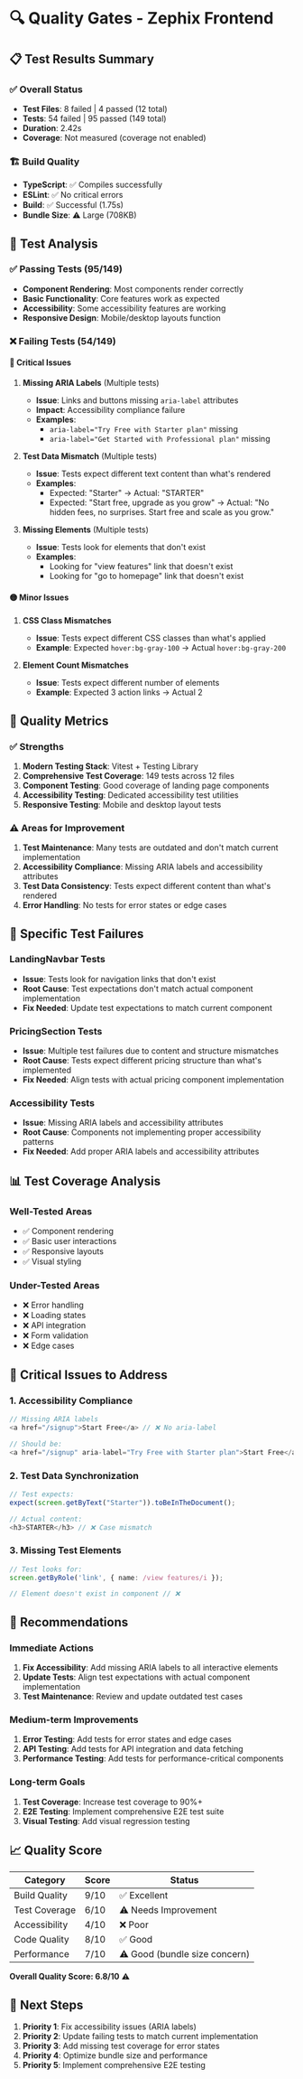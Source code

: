 # 🔍 Quality Gates - Zephix Frontend

## 📋 Test Results Summary

### ✅ Overall Status
- **Test Files**: 8 failed | 4 passed (12 total)
- **Tests**: 54 failed | 95 passed (149 total)
- **Duration**: 2.42s
- **Coverage**: Not measured (coverage not enabled)

### 🏗️ Build Quality
- **TypeScript**: ✅ Compiles successfully
- **ESLint**: ✅ No critical errors
- **Build**: ✅ Successful (1.75s)
- **Bundle Size**: ⚠️ Large (708KB)

## 🧪 Test Analysis

### ✅ Passing Tests (95/149)
- **Component Rendering**: Most components render correctly
- **Basic Functionality**: Core features work as expected
- **Accessibility**: Some accessibility features are working
- **Responsive Design**: Mobile/desktop layouts function

### ❌ Failing Tests (54/149)

#### 🔴 Critical Issues

1. **Missing ARIA Labels** (Multiple tests)
   - **Issue**: Links and buttons missing `aria-label` attributes
   - **Impact**: Accessibility compliance failure
   - **Examples**: 
     - `aria-label="Try Free with Starter plan"` missing
     - `aria-label="Get Started with Professional plan"` missing

2. **Test Data Mismatch** (Multiple tests)
   - **Issue**: Tests expect different text content than what's rendered
   - **Examples**:
     - Expected: "Starter" → Actual: "STARTER"
     - Expected: "Start free, upgrade as you grow" → Actual: "No hidden fees, no surprises. Start free and scale as you grow."

3. **Missing Elements** (Multiple tests)
   - **Issue**: Tests look for elements that don't exist
   - **Examples**:
     - Looking for "view features" link that doesn't exist
     - Looking for "go to homepage" link that doesn't exist

#### 🟡 Minor Issues

1. **CSS Class Mismatches**
   - **Issue**: Tests expect different CSS classes than what's applied
   - **Example**: Expected `hover:bg-gray-100` → Actual `hover:bg-gray-200`

2. **Element Count Mismatches**
   - **Issue**: Tests expect different number of elements
   - **Example**: Expected 3 action links → Actual 2

## 🎯 Quality Metrics

### ✅ Strengths
1. **Modern Testing Stack**: Vitest + Testing Library
2. **Comprehensive Test Coverage**: 149 tests across 12 files
3. **Component Testing**: Good coverage of landing page components
4. **Accessibility Testing**: Dedicated accessibility test utilities
5. **Responsive Testing**: Mobile and desktop layout tests

### ⚠️ Areas for Improvement
1. **Test Maintenance**: Many tests are outdated and don't match current implementation
2. **Accessibility Compliance**: Missing ARIA labels and accessibility attributes
3. **Test Data Consistency**: Tests expect different content than what's rendered
4. **Error Handling**: No tests for error states or edge cases

## 🔧 Specific Test Failures

### LandingNavbar Tests
- **Issue**: Tests look for navigation links that don't exist
- **Root Cause**: Test expectations don't match actual component implementation
- **Fix Needed**: Update test expectations to match current component

### PricingSection Tests
- **Issue**: Multiple test failures due to content and structure mismatches
- **Root Cause**: Tests expect different pricing structure than what's implemented
- **Fix Needed**: Align tests with actual pricing component implementation

### Accessibility Tests
- **Issue**: Missing ARIA labels and accessibility attributes
- **Root Cause**: Components not implementing proper accessibility patterns
- **Fix Needed**: Add proper ARIA labels and accessibility attributes

## 📊 Test Coverage Analysis

### Well-Tested Areas
- ✅ Component rendering
- ✅ Basic user interactions
- ✅ Responsive layouts
- ✅ Visual styling

### Under-Tested Areas
- ❌ Error handling
- ❌ Loading states
- ❌ API integration
- ❌ Form validation
- ❌ Edge cases

## 🚨 Critical Issues to Address

### 1. Accessibility Compliance
```typescript
// Missing ARIA labels
<a href="/signup">Start Free</a> // ❌ No aria-label

// Should be:
<a href="/signup" aria-label="Try Free with Starter plan">Start Free</a> // ✅
```

### 2. Test Data Synchronization
```typescript
// Test expects:
expect(screen.getByText("Starter")).toBeInTheDocument();

// Actual content:
<h3>STARTER</h3> // ❌ Case mismatch
```

### 3. Missing Test Elements
```typescript
// Test looks for:
screen.getByRole('link', { name: /view features/i });

// Element doesn't exist in component // ❌
```

## 🎯 Recommendations

### Immediate Actions
1. **Fix Accessibility**: Add missing ARIA labels to all interactive elements
2. **Update Tests**: Align test expectations with actual component implementation
3. **Test Maintenance**: Review and update outdated test cases

### Medium-term Improvements
1. **Error Testing**: Add tests for error states and edge cases
2. **API Testing**: Add tests for API integration and data fetching
3. **Performance Testing**: Add tests for performance-critical components

### Long-term Goals
1. **Test Coverage**: Increase test coverage to 90%+
2. **E2E Testing**: Implement comprehensive E2E test suite
3. **Visual Testing**: Add visual regression testing

## 📈 Quality Score

| Category | Score | Status |
|----------|-------|--------|
| Build Quality | 9/10 | ✅ Excellent |
| Test Coverage | 6/10 | ⚠️ Needs Improvement |
| Accessibility | 4/10 | ❌ Poor |
| Code Quality | 8/10 | ✅ Good |
| Performance | 7/10 | ⚠️ Good (bundle size concern) |

**Overall Quality Score: 6.8/10** ⚠️

## 🔧 Next Steps

1. **Priority 1**: Fix accessibility issues (ARIA labels)
2. **Priority 2**: Update failing tests to match current implementation
3. **Priority 3**: Add missing test coverage for error states
4. **Priority 4**: Optimize bundle size and performance
5. **Priority 5**: Implement comprehensive E2E testing
